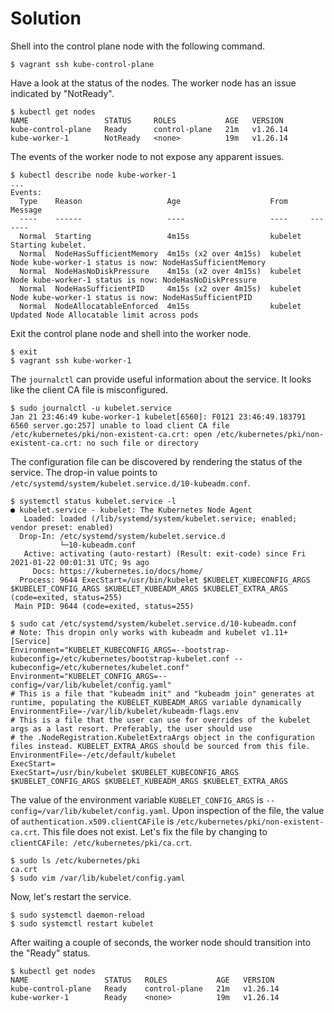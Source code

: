 # Solution

Shell into the control plane node with the following command.

```
$ vagrant ssh kube-control-plane
```

Have a look at the status of the nodes. The worker node has an issue indicated by "NotReady".

```
$ kubectl get nodes
NAME                 STATUS     ROLES           AGE   VERSION
kube-control-plane   Ready      control-plane   21m   v1.26.14
kube-worker-1        NotReady   <none>          19m   v1.26.14
```

The events of the worker node to not expose any apparent issues.

```
$ kubectl describe node kube-worker-1
...
Events:
  Type    Reason                   Age                    From     Message
  ----    ------                   ----                   ----     -------
  Normal  Starting                 4m15s                  kubelet  Starting kubelet.
  Normal  NodeHasSufficientMemory  4m15s (x2 over 4m15s)  kubelet  Node kube-worker-1 status is now: NodeHasSufficientMemory
  Normal  NodeHasNoDiskPressure    4m15s (x2 over 4m15s)  kubelet  Node kube-worker-1 status is now: NodeHasNoDiskPressure
  Normal  NodeHasSufficientPID     4m15s (x2 over 4m15s)  kubelet  Node kube-worker-1 status is now: NodeHasSufficientPID
  Normal  NodeAllocatableEnforced  4m15s                  kubelet  Updated Node Allocatable limit across pods
```

Exit the control plane node and shell into the worker node.

```
$ exit
$ vagrant ssh kube-worker-1
```

The `journalctl` can provide useful information about the service. It looks like the client CA file is misconfigured.

```
$ sudo journalctl -u kubelet.service
Jan 21 23:46:49 kube-worker-1 kubelet[6560]: F0121 23:46:49.183791    6560 server.go:257] unable to load client CA file /etc/kubernetes/pki/non-existent-ca.crt: open /etc/kubernetes/pki/non-existent-ca.crt: no such file or directory
```

The configuration file can be discovered by rendering the status of the service. The drop-in value points to `/etc/systemd/system/kubelet.service.d/10-kubeadm.conf`.

```
$ systemctl status kubelet.service -l
● kubelet.service - kubelet: The Kubernetes Node Agent
   Loaded: loaded (/lib/systemd/system/kubelet.service; enabled; vendor preset: enabled)
  Drop-In: /etc/systemd/system/kubelet.service.d
           └─10-kubeadm.conf
   Active: activating (auto-restart) (Result: exit-code) since Fri 2021-01-22 00:01:31 UTC; 9s ago
     Docs: https://kubernetes.io/docs/home/
  Process: 9644 ExecStart=/usr/bin/kubelet $KUBELET_KUBECONFIG_ARGS $KUBELET_CONFIG_ARGS $KUBELET_KUBEADM_ARGS $KUBELET_EXTRA_ARGS (code=exited, status=255)
 Main PID: 9644 (code=exited, status=255)
 
$ sudo cat /etc/systemd/system/kubelet.service.d/10-kubeadm.conf
# Note: This dropin only works with kubeadm and kubelet v1.11+
[Service]
Environment="KUBELET_KUBECONFIG_ARGS=--bootstrap-kubeconfig=/etc/kubernetes/bootstrap-kubelet.conf --kubeconfig=/etc/kubernetes/kubelet.conf"
Environment="KUBELET_CONFIG_ARGS=--config=/var/lib/kubelet/config.yaml"
# This is a file that "kubeadm init" and "kubeadm join" generates at runtime, populating the KUBELET_KUBEADM_ARGS variable dynamically
EnvironmentFile=-/var/lib/kubelet/kubeadm-flags.env
# This is a file that the user can use for overrides of the kubelet args as a last resort. Preferably, the user should use
# the .NodeRegistration.KubeletExtraArgs object in the configuration files instead. KUBELET_EXTRA_ARGS should be sourced from this file.
EnvironmentFile=-/etc/default/kubelet
ExecStart=
ExecStart=/usr/bin/kubelet $KUBELET_KUBECONFIG_ARGS $KUBELET_CONFIG_ARGS $KUBELET_KUBEADM_ARGS $KUBELET_EXTRA_ARGS
```

The value of the environment variable `KUBELET_CONFIG_ARGS` is `--config=/var/lib/kubelet/config.yaml`. Upon inspection of the file, the value of `authentication.x509.clientCAFile` is `/etc/kubernetes/pki/non-existent-ca.crt`. This file does not exist. Let's fix the file by changing to `clientCAFile: /etc/kubernetes/pki/ca.crt`.

```
$ sudo ls /etc/kubernetes/pki
ca.crt
$ sudo vim /var/lib/kubelet/config.yaml
```

Now, let's restart the service.

```
$ sudo systemctl daemon-reload
$ sudo systemctl restart kubelet
```

After waiting a couple of seconds, the worker node should transition into the "Ready" status.

```
$ kubectl get nodes
NAME                 STATUS   ROLES           AGE   VERSION
kube-control-plane   Ready    control-plane   21m   v1.26.14
kube-worker-1        Ready    <none>          19m   v1.26.14
```